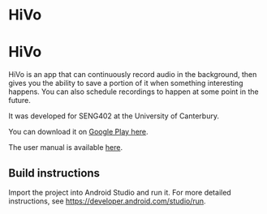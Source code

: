 # HiVo

# HiVo

HiVo is an app that can continuously record audio in the background, 
then gives you the ability to save a portion of it when something interesting happens.
You can also schedule recordings to happen at some point in the future.

It was developed for SENG402 at the University of Canterbury.

You can download it on 
[Google Play here](https://play.google.com/store/apps/details?id=nz.co.olliechick.hivo).

The user manual is available 
[here](https://docs.google.com/document/d/1Ayy6e52J_IaNXumw5bOuv1kslXrlIouXY6a_Ba71CyY/edit?usp=sharing).

## Build instructions

Import the project into Android Studio and run it. For more detailed instructions, see https://developer.android.com/studio/run.
